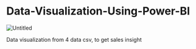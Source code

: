 # Data-Visualization-Using-Power-BI
![Untitled](https://user-images.githubusercontent.com/113870167/200107406-f0da669d-b477-4edb-9b94-67ca36ab6d3f.png)

Data visualization from 4 data csv, to get sales insight

